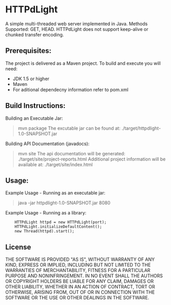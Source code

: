 HTTPdLight
================================

A simple multi-threaded web server implemented in Java.
Methods Supported: GET, HEAD.
HTTPdLight does not support keep-alive or chunked transfer encoding.

Prerequisites:
-------------------------

The project is delivered as a Maven project. To build and execute you will need:

* JDK 1.5 or higher
* Maven
* For aditional dependecny information refer to pom.xml

Build Instructions:
-------------------------

Building an Executable Jar:
> mvn package
The excutable jar can be found at: ./target/httpdlight-1.0-SNAPSHOT.jar

Building API Documentation (javadocs):
> mvn site
The api documentation will be generated: ./target/site/project-reports.html
Additional project information will be available at: ./target/site/index.html

Usage:
-------------------------

Example Usage - Running as an executable jar:

> java -jar httpdlight-1.0-SNAPSHOT.jar 8080

Example Usage - Running as a library:

		HTTPdLight httpd = new HTTPdLight(port);
		HTTPdLight.initializeDefaultContent();
		new Thread(httpd).start();


License
-------------------------
THE SOFTWARE IS PROVIDED "AS IS", WITHOUT WARRANTY OF ANY KIND, EXPRESS OR IMPLIED, INCLUDING BUT NOT LIMITED TO THE WARRANTIES OF MERCHANTABILITY, FITNESS FOR A PARTICULAR PURPOSE AND NONINFRINGEMENT. IN NO EVENT SHALL THE AUTHORS OR COPYRIGHT HOLDERS BE LIABLE FOR ANY CLAIM, DAMAGES OR OTHER LIABILITY, WHETHER IN AN ACTION OF CONTRACT, TORT OR OTHERWISE, ARISING FROM, OUT OF OR IN CONNECTION WITH THE SOFTWARE OR THE USE OR OTHER DEALINGS IN THE SOFTWARE.
